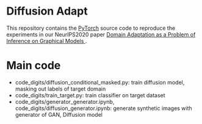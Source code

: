 # Diffusion Adapt
This repository contains the [PyTorch](https://pytorch.org) source code to
reproduce the experiments in our NeurIPS2020 paper [Domain Adaptation as a Problem of Inference on Graphical Models
](https://arxiv.org/abs/2002.03278).

# Main code
* code_digits/diffusion_conditional_masked.py: train diffusion model, masking out labels of target domain
* code_digits/train_target.py: train classifier on target dataset
* code_digits/generator_generator.ipynb, code_digits/diffusion_generator.ipynb: generate synthetic images with generator of GAN, Diffusion model 

